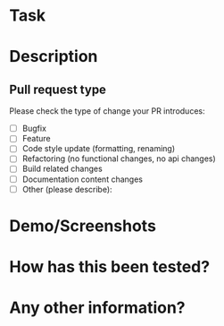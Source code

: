 # Task
<!-- Please inlcude what this solves or the task your completing -->

# Description
<!-- Please include a summary of the change -->
<!-- Any details that you think are important to review this PR? -->
<!-- Are there other PRs related to this one? -->

## Pull request type
<!-- Please try to limit your pull request to one type, submit multiple pull requests if needed -->

Please check the type of change your PR introduces:
- [ ] Bugfix
- [ ] Feature
- [ ] Code style update (formatting, renaming)
- [ ] Refactoring (no functional changes, no api changes)
- [ ] Build related changes
- [ ] Documentation content changes
- [ ] Other (please describe):
      
# Demo/Screenshots
<!-- Add a screenshot or a video demonstration when possible -->

# How has this been tested?
<!-- Please describe how you tested your changes -->

# Any other information?
